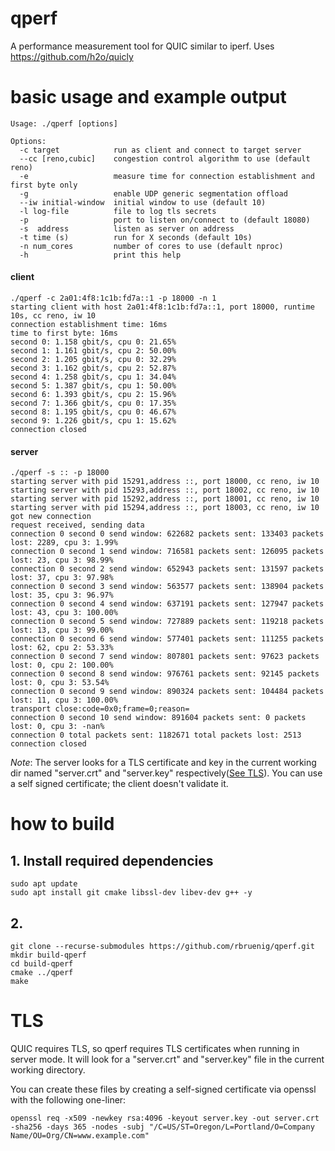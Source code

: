 # qperf
A performance measurement tool for QUIC similar to iperf.
Uses https://github.com/h2o/quicly 

# basic usage and example output
```
Usage: ./qperf [options]

Options:
  -c target            run as client and connect to target server
  --cc [reno,cubic]    congestion control algorithm to use (default reno)
  -e                   measure time for connection establishment and first byte only
  -g                   enable UDP generic segmentation offload
  --iw initial-window  initial window to use (default 10)
  -l log-file          file to log tls secrets
  -p                   port to listen on/connect to (default 18080)
  -s  address          listen as server on address
  -t time (s)          run for X seconds (default 10s)
  -n num_cores         number of cores to use (default nproc)
  -h                   print this help
```


#### client
```
./qperf -c 2a01:4f8:1c1b:fd7a::1 -p 18000 -n 1
starting client with host 2a01:4f8:1c1b:fd7a::1, port 18000, runtime 10s, cc reno, iw 10
connection establishment time: 16ms
time to first byte: 16ms
second 0: 1.158 gbit/s, cpu 0: 21.65%
second 1: 1.161 gbit/s, cpu 2: 50.00%
second 2: 1.205 gbit/s, cpu 0: 32.29%
second 3: 1.162 gbit/s, cpu 2: 52.87%
second 4: 1.258 gbit/s, cpu 1: 34.04%
second 5: 1.387 gbit/s, cpu 1: 50.00%
second 6: 1.393 gbit/s, cpu 2: 15.96%
second 7: 1.366 gbit/s, cpu 0: 17.35%
second 8: 1.195 gbit/s, cpu 0: 46.67%
second 9: 1.226 gbit/s, cpu 1: 15.62%
connection closed
```


#### server

```
./qperf -s :: -p 18000
starting server with pid 15291,address ::, port 18000, cc reno, iw 10
starting server with pid 15293,address ::, port 18002, cc reno, iw 10
starting server with pid 15292,address ::, port 18001, cc reno, iw 10
starting server with pid 15294,address ::, port 18003, cc reno, iw 10
got new connection
request received, sending data
connection 0 second 0 send window: 622682 packets sent: 133403 packets lost: 2289, cpu 3: 1.99%
connection 0 second 1 send window: 716581 packets sent: 126095 packets lost: 23, cpu 3: 98.99%
connection 0 second 2 send window: 652943 packets sent: 131597 packets lost: 37, cpu 3: 97.98%
connection 0 second 3 send window: 563577 packets sent: 138904 packets lost: 35, cpu 3: 96.97%
connection 0 second 4 send window: 637191 packets sent: 127947 packets lost: 43, cpu 3: 100.00%
connection 0 second 5 send window: 727889 packets sent: 119218 packets lost: 13, cpu 3: 99.00%
connection 0 second 6 send window: 577401 packets sent: 111255 packets lost: 62, cpu 2: 53.33%
connection 0 second 7 send window: 807801 packets sent: 97623 packets lost: 0, cpu 2: 100.00%
connection 0 second 8 send window: 976761 packets sent: 92145 packets lost: 0, cpu 3: 53.54%
connection 0 second 9 send window: 890324 packets sent: 104484 packets lost: 11, cpu 3: 100.00%
transport close:code=0x0;frame=0;reason=
connection 0 second 10 send window: 891604 packets sent: 0 packets lost: 0, cpu 3: -nan%
connection 0 total packets sent: 1182671 total packets lost: 2513
connection closed
```
*Note*: The server looks for a TLS certificate and key in the current working dir named "server.crt" and "server.key" respectively([See TLS](#TLS)). You can use a self signed certificate; the client doesn't validate it.


# how to build
## 1. Install required dependencies 
```
sudo apt update
sudo apt install git cmake libssl-dev libev-dev g++ -y
```
## 2.  
```
git clone --recurse-submodules https://github.com/rbruenig/qperf.git
mkdir build-qperf
cd build-qperf
cmake ../qperf
make
```

# TLS
QUIC requires TLS, so qperf requires TLS certificates when running in server mode. It will look for a "server.crt" and "server.key" file in the current working directory.

You can create these files by creating a self-signed certificate via openssl with the following one-liner:
```
openssl req -x509 -newkey rsa:4096 -keyout server.key -out server.crt -sha256 -days 365 -nodes -subj "/C=US/ST=Oregon/L=Portland/O=Company Name/OU=Org/CN=www.example.com"
```
